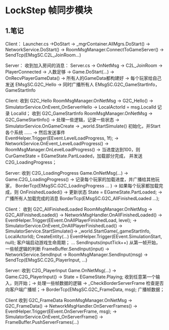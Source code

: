 # LockStep 帧同步模块
## 1.笔记

Client：
Launcher.cs ->DoStart -> _mgrContainer.AllMgrs.DoStart() -> 
NetworkService.DoStart() -> RoomMsgManager.ConnectToGameServer() -> 
SendTcp(EMsgSC.C2L_JoinRoom...)


Server：
收到加入房间的消息：
Server.cs -> OnNetMsg -> C2L_JoinRoom -> PlayerConnected ->
人数足够 -> Game.DoStart(...) -> 
OnRecvPlayerGameData() -> 所有人的GameData都构建好 ->
每个玩家给自己发送 EMsgSC.G2C_Hello ->
同时广播所有人 EMsgSC.G2C_GameStartInfo，GameStartInfo


Client:
收到 G2C_Hello
RoomMsgManager.OnNetMsg -> G2C_Hello() -> 
SimulatorService.OnEvent_OnServerHello -> 
LocalActorId = msg.LocalId 记录 LocalId；
收到 G2C_GameStartInfo
RoomMsgManager.OnNetMsg -> G2C_GameStartInfo() -> 
处理一些逻辑，记录一些状态 -> 
SimulatorService.OnGameCreate ->
_world.StartSimulate() 初始化，并Start各个系统 ...... ->
然后发送事件 EventHelper.Trigger(EEvent.LevelLoadProgress, 1f);  ->
NetworkService.OnEvent_LevelLoadProgress() ->
RoomMsgManager.OnLevelLoadProgress() -> 
当进度达到100，则 CurGameState = EGameState.PartLoaded，加载部分完成，
并发送 C2G_LoadingProgress；

Server:
收到 C2G_LoadingProgress
Game.OnNetMsg(...) -> Game.C2G_LoadingProgress() ->
记录每个玩家的加载进度，并广播给其他玩家， BorderTcp(EMsgSC.G2C_LoadingProgress ... ) ->
如果每个玩家都加载完成，则 OnFinishedLoaded() ->
更新状态 State = EGameState.PartLoaded; ->
广播所有人加载完成的消息 BorderTcp(EMsgSC.G2C_AllFinishedLoaded ...);

Client：
收到 G2C_AllFinishedLoaded
RoomMsgManager.OnNetMsg -> G2C_AllFinishedLoaded() -> 
NetworkMsgHandler.OnAllFinishedLoaded() ->
EventHelper.Trigger(EEvent.OnAllPlayerFinishedLoad, level); ->
SimulatorService.OnEvent_OnAllPlayerFinishedLoad() ->
SimulatorService.StartSimulate()->
_world.StartGame(_gameStartInfo, LocalActorId);
	CreateEntity(...)
EventHelper.Trigger(EEvent.SimulationStart, null); 客户端启动游戏生命周期；
	...
SendInputs(inputTick++)
	从第一帧开始，一些帧逻辑的判断
	FrameBuffer.SendInput(input) -> 
	NetworkService.SendInput -> 
	RoomMsgManager.SendInput(msg) ->
	SendTcp(EMsgSC.C2G_PlayerInput, ...)
	

Server:
收到 C2G_PlayerInput
Game.OnNetMsg(...) -> Game.C2G_PlayerInput() ->
State = EGameState.Playing; 收到任意第一个输入，则开始；->
处理一些帧数据的逻辑 ->
_CheckBorderServerFrame 检查是否向客户端广播帧；->
BorderTcp(EMsgSC.G2C_FrameData, msg); 广播帧数据；


Client
收到 G2C_FrameData
RoomMsgManager.OnNetMsg -> G2C_FrameData() -> 
NetworkMsgHandler.OnServerFrames() ->
EventHelper.Trigger(EEvent.OnServerFrame, msg); ->
SimulatorService.OnEvent_OnServerFrame() ->
FrameBuffer.PushServerFrames(...)






	


















































